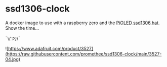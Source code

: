 # ssd1306-clock

A docker image to use with a raspberry zero and the [PiOLED ssd1306 hat](https://www.adafruit.com/product/3527). 
Show the time...  

¯\\_(ツ)_/¯

![https://www.adafruit.com/product/3527](https://raw.githubusercontent.com/promethee/ssd1306-clock/main/3527-04.jpg)
